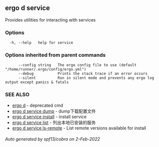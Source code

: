 ## ergo d service

Provides utilities for interacting with services

### Options

```
  -h, --help   help for service
```

### Options inherited from parent commands

```
      --config string   The ergo config file to use (default "/home/runner/.ergo/config/ergo.yml")
      --debug           Prints the stack trace if an error occurs
      --silent          Run in silent mode and prevents any ergo log output except panics & fatals
```

### SEE ALSO

* [ergo d](ergo_d.md)	 - deprecated cmd
* [ergo d service dump](ergo_d_service_dump.md)	 - dump下载配置文件
* [ergo d service install](ergo_d_service_install.md)	 - install service
* [ergo d service list](ergo_d_service_list.md)	 - 列出本地已安装的服务
* [ergo d service ls-remote](ergo_d_service_ls-remote.md)	 - List remote versions available for install

###### Auto generated by spf13/cobra on 2-Feb-2022
